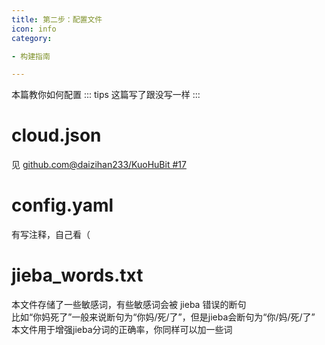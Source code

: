 ```yaml
---
title: 第二步：配置文件
icon: info
category:

- 构建指南

---
```


本篇教你如何配置
::: tips
这篇写了跟没写一样
:::

# cloud.json

见 [github.com@daizihan233/KuoHuBit #17](https://github.com/daizihan233/KuoHuBit/issues/17)

# config.yaml

有写注释，自己看（

# jieba_words.txt

本文件存储了一些敏感词，有些敏感词会被 jieba 错误的断句<br>
比如“你妈死了”一般来说断句为“你妈/死/了”，但是jieba会断句为“你/妈/死/了”<br>
本文件用于增强jieba分词的正确率，你同样可以加一些词
